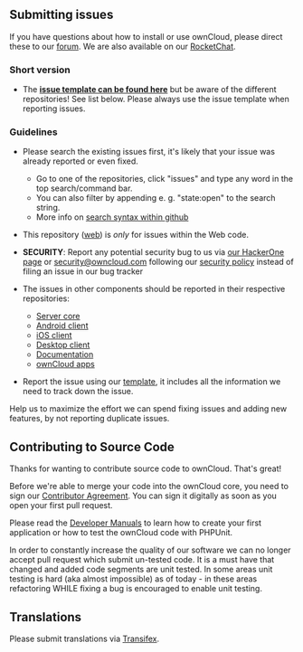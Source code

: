 ## Submitting issues

If you have questions about how to install or use ownCloud, please direct these to our [forum][forum]. We are also available on our [RocketChat][rocketchat].

### Short version

 * The [**issue template can be found here**][template] but be aware of the different repositories! See list below. Please always use the issue template when reporting issues.

### Guidelines
* Please search the existing issues first, it's likely that your issue was already reported or even fixed.
  - Go to one of the repositories, click "issues" and type any word in the top search/command bar.
  - You can also filter by appending e. g. "state:open" to the search string.
  - More info on [search syntax within github](https://help.github.com/articles/searching-issues)
* This repository ([web](https://github.com/owncloud/web/issues)) is *only* for issues within the Web code.
* __SECURITY__: Report any potential security bug to us via [our HackerOne page](https://hackerone.com/owncloud) or security@owncloud.com following our [security policy](https://owncloud.org/security/) instead of filing an issue in our bug tracker
* The issues in other components should be reported in their respective repositories: 
  - [Server core](https://github.com/owncloud/core/issues)
  - [Android client](https://github.com/owncloud/android/issues)
  - [iOS client](https://github.com/owncloud/ios/issues)
  - [Desktop client](https://github.com/owncloud/client/issues)
  - [Documentation](https://github.com/owncloud/documentation/issues)
  - [ownCloud apps](https://github.com/owncloud/core/wiki/Maintainers#apps-repo)

* Report the issue using our [template][template], it includes all the information we need to track down the issue.

Help us to maximize the effort we can spend fixing issues and adding new features, by not reporting duplicate issues.

[template]: https://raw.github.com/owncloud/web/master/.github/issue_template.md
[forum]: https://central.owncloud.org/
[rocketchat]: https://talk.owncloud.com/channel/web

## Contributing to Source Code

Thanks for wanting to contribute source code to ownCloud. That's great!

Before we're able to merge your code into the ownCloud core, you need to sign our [Contributor Agreement][agreement]. You can sign it digitally as soon as you open your first pull request.

Please read the [Developer Manuals][devmanual] to learn how to create your first application or how to test the ownCloud code with PHPUnit.

In order to constantly increase the quality of our software we can no longer accept pull request which submit un-tested code.
It is a must have that changed and added code segments are unit tested.
In some areas unit testing is hard (aka almost impossible) as of today - in these areas refactoring WHILE fixing a bug is encouraged to enable unit testing.

[agreement]: https://owncloud.org/about/contributor-agreement/
[devmanual]: https://owncloud.org/dev

## Translations
Please submit translations via [Transifex][transifex].

[transifex]: https://www.transifex.com/projects/p/owncloud/
